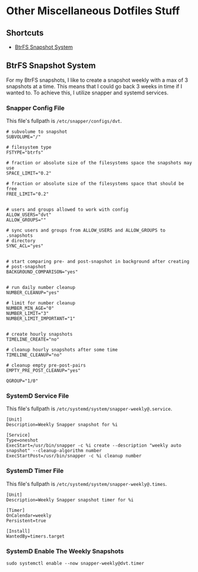 # Other Miscellaneous Dotfiles Stuff

## Shortcuts

- [BtrFS Snapshot System](#btrfs-snapshot-system)

## BtrFS Snapshot System

For my BtrFS snapshots,
I like to create a snapshot weekly with a max of 3 snapshots at a time.
This means that I could go back 3 weeks in time if I wanted to.
To achieve this, I utilize snapper and systemd services.

### Snapper Config File

This file's fullpath is `/etc/snapper/configs/dvt`.

```
# subvolume to snapshot
SUBVOLUME="/"

# filesystem type
FSTYPE="btrfs"

# fraction or absolute size of the filesystems space the snapshots may use
SPACE_LIMIT="0.2"

# fraction or absolute size of the filesystems space that should be free
FREE_LIMIT="0.2"


# users and groups allowed to work with config
ALLOW_USERS="dvt"
ALLOW_GROUPS=""

# sync users and groups from ALLOW_USERS and ALLOW_GROUPS to .snapshots
# directory
SYNC_ACL="yes"


# start comparing pre- and post-snapshot in background after creating
# post-snapshot
BACKGROUND_COMPARISON="yes"


# run daily number cleanup
NUMBER_CLEANUP="yes"

# limit for number cleanup
NUMBER_MIN_AGE="0"
NUMBER_LIMIT="3"
NUMBER_LIMIT_IMPORTANT="1"


# create hourly snapshots
TIMELINE_CREATE="no"

# cleanup hourly snapshots after some time
TIMELINE_CLEANUP="no"

# cleanup empty pre-post-pairs
EMPTY_PRE_POST_CLEANUP="yes"

QGROUP="1/0"
```

### SystemD Service File

This file's fullpath is `/etc/systemd/system/snapper-weekly@.service`.

```
[Unit]
Description=Weekly Snapper snapshot for %i

[Service]
Type=oneshot
ExecStart=/usr/bin/snapper -c %i create --description "weekly auto snapshot" --cleanup-algorithm number
ExecStartPost=/usr/bin/snapper -c %i cleanup number
```

### SystemD Timer File

This file's fullpath is `/etc/systemd/system/snapper-weekly@.times`.

```
[Unit]
Description=Weekly Snapper snapshot timer for %i

[Timer]
OnCalendar=weekly
Persistent=true

[Install]
WantedBy=timers.target
```

### SystemD Enable The Weekly Snapshots

```shell
sudo systemctl enable --now snapper-weekly@dvt.timer
```
